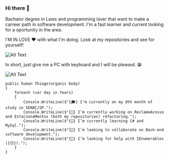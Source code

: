 ### Hi there 👋
Bachalor degree in Laws and programming lover that want to make a carreer path in software development. I'm a fast learner and current looking for a oportunity in the area.

I'M IN LOVE ❤ with what I'm doing. Look at my repositories and see for yourself!

![Alt Text](https://miro.medium.com/max/512/1*kgyyxE1QgbNQpBqgvVun5w.gif)

In short, just give me a PC with keyboard and I will be pleased. 😁

![Alt Text](https://res.cloudinary.com/practicaldev/image/fetch/s--R5KgC1bh--/c_limit%2Cf_auto%2Cfl_progressive%2Cq_66%2Cw_880/https://dev-to-uploads.s3.amazonaws.com/i/oi2rwsde00xo9ou6jwsl.gif)

    public human Thiago(organic body)
    {
        foreach (var day in Years)
        {
            Console.WriteLine($"{🎓} I'm currently on my 8th month of study in SENAC/SP.");
            Console.WriteLine($"{🔭} I’m currently working on ReclameAcesso and EstacionaMentos (both my repositories) refactoring.");
            Console.WriteLine($"{🌱} I’m currently learning C# and MySql.");
            Console.WriteLine($"{👯} I’m looking to collaborate on Back-end software development.");
            Console.WriteLine($"{🤔} I’m looking for help with IEnumerables ({🙃}).");
        }
    }
